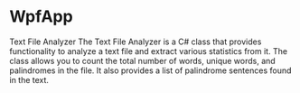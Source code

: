 # WpfApp
Text File Analyzer
The Text File Analyzer is a C# class that provides functionality to analyze a text file and extract various statistics from it. 
The class allows you to count the total number of words, unique words, and palindromes in the file. It also provides a list of palindrome sentences found in the text. 